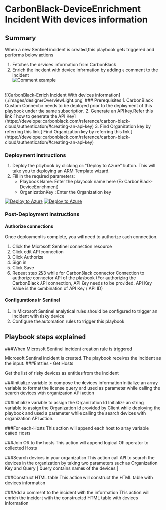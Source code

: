 # CarbonBlack-DeviceEnrichment Incident With devices information
 ## Summary
 When a new Sentinel incident is created,this playbook gets triggered and performs below actions
 1. Fetches the devices information from CarbonBlack
 2. Enrich the incident with device information by adding a comment to the incident<br>
     ![Comment example](https://raw.githubusercontent.com/Azure/Azure-Sentinel/master/Solutions/CarbonBlack/Playbooks/CarbonBlack-DeviceEnrichment/images/Incident_Comment.PNG)
<br>
![CarbonBlack-Enrich Incident With devices information](./images/designerOverviewLight.png)
### Prerequisites 
1. CarbonBlack Custom Connector needs to be deployed prior to the deployment of this playbook under the same subscription.
2. Generate an API key.Refer this link [ how to generate the API Key](https://developer.carbonblack.com/reference/carbon-black-cloud/authentication/#creating-an-api-key)
3. Find Organization key by referring this link [ Find Organization key by referring this link ](https://developer.carbonblack.com/reference/carbon-black-cloud/authentication/#creating-an-api-key)

### Deployment instructions 
1. Deploy the playbook by clicking on "Deploy to Azure" button. This will take you to deploying an ARM Template wizard.
2. Fill in the required parameters:
    * Playbook Name: Enter the playbook name here (Ex:CarbonBlack-DeviceEnrichment)
    * OrganizationKey : Enter the Organization key
    
[![Deploy to Azure](https://aka.ms/deploytoazurebutton)](https://portal.azure.com/#create/Microsoft.Template/uri/https%3A%2F%2Fraw.githubusercontent.com%2FAzure%2FAzure-Sentinel%2Fmaster%2FSolutions%2FCarbonBlack%2FPlaybooks%2FCarbonBlack-DeviceEnrichment%2Fazuredeploy.json) [![Deploy to Azure](https://aka.ms/deploytoazuregovbutton)](https://portal.azure.us/#create/Microsoft.Template/uri/https%3A%2F%2Fraw.githubusercontent.com%2FAzure%2FAzure-Sentinel%2Fmaster%2FSolutions%2FCarbonBlack%2FPlaybooks%2FCarbonBlack-DeviceEnrichment%2Fazuredeploy.json)

### Post-Deployment instructions 
#### Authorize connections
Once deployment is complete, you will need to authorize each connection.
1.	Click the Microsoft Sentinel connection resource
2.	Click edit API connection
3.	Click Authorize
4.	Sign in
5.	Click Save
6.	Repeat step 2&3 while for CarbonBlack connector Connection to authorize connector API of the playbook (For authorizing the CarbonBlack API connection, API Key needs to be provided. API Key Value is the combination of API Key / API ID)
#### Configurations in Sentinel
1. In Microsoft Sentinel analytical rules should be configured to trigger an incident with risky device 
2. Configure the automation rules to trigger this playbook


## Playbook steps explained
###When Microsoft Sentinel incident creation rule is triggered

Microsoft Sentinel incident is created. The playbook receives the incident as the input.
###Entities - Get Hosts

Get the list of risky devices as entities from the Incident

###Initialize variable to compose the devices information
Initialize an array variable to format the license query and used as parameter while calling the search devices with organization API action

###Initialize variable to assign the Organization Id
Initialize an string variable to assign the Organization Id provided by Client while deploying the playbook and used a parameter while calling the search devices with organization API action.

###For each-Hosts
This action will append each host to array variable called Hosts

###Join OR to the hosts
This action will append logical OR operator to collected Hosts

###Search devices in your organization
This action call API to search the devices in the organization by taking two parameters such as Organization Key and Query [ Query contains names of the devices ]

###Construct HTML table
This action will construct the HTML table with devices information

###Add a comment to the incident with the information
This action will enrich the incident with the constructed HTML table with devices information
